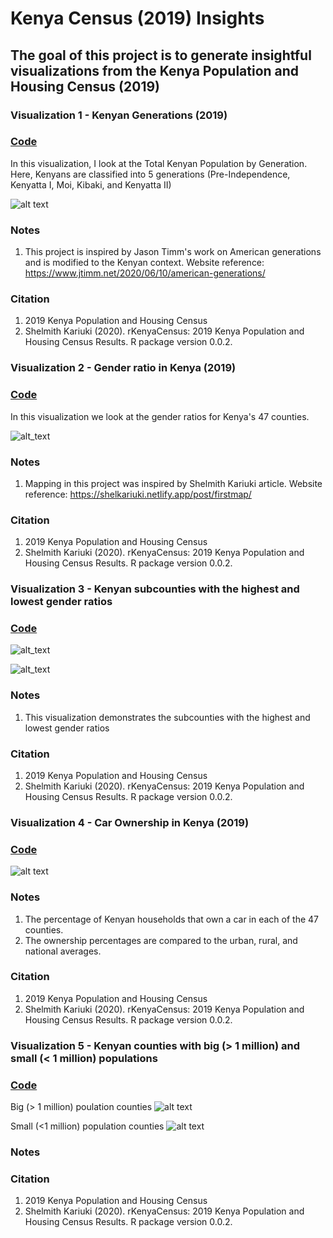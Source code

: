 # Kenya Census (2019) Insights
## The goal of this project is to generate insightful visualizations from the Kenya Population and Housing Census (2019)

### Visualization 1 - Kenyan Generations (2019)
### [Code](https://github.com/wokech/kenya_census_2019_insights/blob/main/R_scripts/knbs_pop_generation_2019.R)
In this visualization, I look at the Total Kenyan Population by Generation. 
Here, Kenyans are classified into 5 generations (Pre-Independence, Kenyatta I, Moi, Kibaki, and Kenyatta II)

![alt text](https://github.com/wokech/kenya_census_2019_insights/blob/main/images/knbs_pop_generation_2019/knbs_pop_generation_2019_3.png)

### Notes
1) This project is inspired by Jason Timm's work on American generations and is modified to the Kenyan context.
Website reference: https://www.jtimm.net/2020/06/10/american-generations/

### Citation
1) 2019 Kenya Population and Housing Census
2) Shelmith Kariuki (2020). rKenyaCensus: 2019 Kenya Population and Housing Census Results. R package version 0.0.2.

### Visualization 2 - Gender ratio in Kenya (2019)
### [Code](https://github.com/wokech/kenya_census_2019_insights/blob/main/R_scripts/county_sex_census.R)
In this visualization we look at the gender ratios for Kenya's 47 counties.

![alt_text](https://github.com/wokech/kenya_census_2019_insights/blob/main/images/county_sex_census/barplot_map.png)

### Notes
1) Mapping in this project was inspired by Shelmith Kariuki article.
Website reference: https://shelkariuki.netlify.app/post/firstmap/

### Citation
1) 2019 Kenya Population and Housing Census
2) Shelmith Kariuki (2020). rKenyaCensus: 2019 Kenya Population and Housing Census Results. R package version 0.0.2.

### Visualization 3 - Kenyan subcounties with the highest and lowest gender ratios
### [Code](https://github.com/wokech/kenya_census_2019_insights/blob/main/R_scripts/subcounty_sex_census.R)

![alt_text](https://github.com/wokech/kenya_census_2019_insights/blob/main/images/subcounty_sex_census/top_subcounty_plot.png)

![alt_text](https://github.com/wokech/kenya_census_2019_insights/blob/main/images/subcounty_sex_census/bottom_subcounty_plot.png)

### Notes
1) This visualization demonstrates the subcounties with the highest and lowest gender ratios

### Citation 
1) 2019 Kenya Population and Housing Census
2) Shelmith Kariuki (2020). rKenyaCensus: 2019 Kenya Population and Housing Census Results. R package version 0.0.2.

### Visualization 4 - Car Ownership in Kenya (2019)

### [Code](https://github.com/wokech/kenya_census_2019_insights/blob/main/R_scripts/car_ownership.R)

![alt text](https://github.com/wokech/kenya_census_2019_insights/blob/main/images/car_ownership/car_ownership_1.png)

### Notes
1) The percentage of Kenyan households that own a car in each of the 47 counties. 
2) The ownership percentages are compared to the urban, rural, and national averages.

### Citation 
1) 2019 Kenya Population and Housing Census
2) Shelmith Kariuki (2020). rKenyaCensus: 2019 Kenya Population and Housing Census Results. R package version 0.0.2.


### Visualization 5 - Kenyan counties with big (> 1 million) and small (< 1 million) populations

### [Code](https://github.com/wokech/kenya_census_2019_insights/blob/main/R_scripts/county_sex_census.R)

Big (> 1 million) poulation counties
![alt text](https://github.com/wokech/kenya_census_2019_insights/blob/main/images/county_sex_census/big_map.png)

Small (<1 million) population counties
![alt text](https://github.com/wokech/kenya_census_2019_insights/blob/main/images/county_sex_census/small_map.png)

### Notes


### Citation
1) 2019 Kenya Population and Housing Census
2) Shelmith Kariuki (2020). rKenyaCensus: 2019 Kenya Population and Housing Census Results. R package version 0.0.2.


